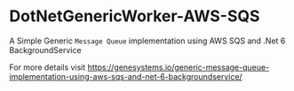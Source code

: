 # DotNetGenericWorker-AWS-SQS

A Simple Generic `Message Queue` implementation using AWS SQS and .Net 6 BackgroundService

For more details visit https://genesystems.io/generic-message-queue-implementation-using-aws-sqs-and-net-6-backgroundservice/
